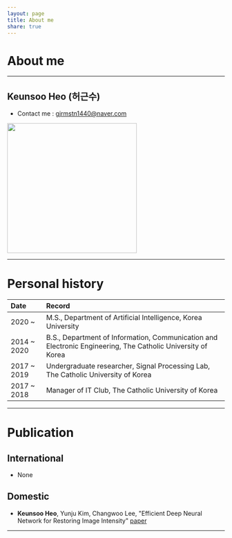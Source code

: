 ```yaml
---
layout: page
title: About me
share: true
---
```

# About me
---
## Keunsoo Heo (허근수)
- Contact me : gjrmstn1440@naver.com

<img src="https://user-images.githubusercontent.com/11483057/45756309-82f5e900-bc5b-11e8-910a-870146da1bc5.png" width="300" height="300">

---
# Personal history
| Date | Record |  
|:---|:---|  
|2020 ~ | M.S., Department of Artificial Intelligence, Korea University |  
|2014 ~ 2020 | B.S., Department of Information, Communication and Electronic Engineering, The Catholic University of Korea |  
|2017 ~ 2019 | Undergraduate researcher, Signal Processing Lab, The Catholic University of Korea |  
|2017 ~ 2018 | Manager of IT Club, The Catholic University of Korea |  

---
# Publication
## International
- None

## Domestic
- **Keunsoo Heo**, Yunju Kim, Changwoo Lee, "Efficient Deep Neural Network for Restoring Image Intensity" [paper](http://www.auric.or.kr/User/Rdoc/DocRdoc.aspx?returnVal=RD_R&dn=384124#.XhHgkuH_yUk)

---

